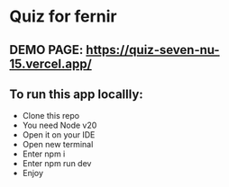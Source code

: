 # Quiz for fernir
## DEMO PAGE: https://quiz-seven-nu-15.vercel.app/
## To run this app locallly:
- Clone this repo
- You need Node v20
- Open it on your IDE
- Open new terminal
- Enter npm i
- Enter npm run dev
- Enjoy

